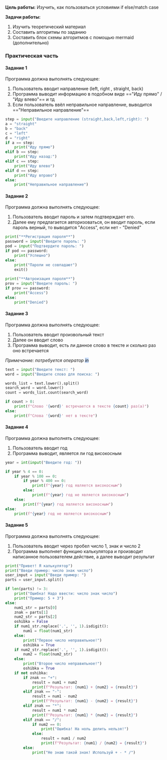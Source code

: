 **Цель работы:** Изучить, как пользоваться условиями if else/match case

**Задачи работы:**
1. Изучить теоретический материал
2. Составить алгоритмы по заданию
3. Составить блок схемы алгоритмов с помощью mermaid (дополнительно)
### Практическая часть
#### Задание 1
Программа должна выполнять следующее:
1. Пользователь вводит направление (left, right , straight, back)
2. Программа выводит информацию в подобном виде =="Иду прямо" / "Иду влево"== и тд
3. Если пользователь ввёл неправильное направление, выводится =="Неправильное направление"==
```python
step = input("Введите направление (straight,back,left,right): ")
a = "straight"
b = "back"
c = "left"
d = "right"
if a == step:
    print("Иду прямо")
elif b == step:
    print("Иду назад:")
elif c == step:
    print("Иду влево")
elif d == step:
    print("Иду вправо")
else:
    print("Неправильное направление")
```
#### Задание 2
Программа должна выполнять следующее:
1. Пользователь вводит пароль и затем подтверждает его.
2. Далее ему предлагается авторизоваться, он вводит пароль, если пароль верный, то выводится "Access", если нет - "Denied"
```python
print("**Регистрация пароля**")
password = input("Введите пароль: ")
pod = input("Подтвердите пароль: ")
if pod == password:
    print("Успешно")
else:
    print("Пароли не совпадают")
    exit()
    
print("**Автроизация пароля**")
prov = input("Введите пароль: ")
if prov == password:
    print("Access")
else:
    print("Denied")
```
#### Задание 3
Программа должна выполнять следующее:
1. Пользователь вводит произвольный текст
2. Далее он вводит слово
3. Программа выводит, есть ли данное слово в тексте и сколько раз оно встречается

*Примечание: потребуется оператор <mark style="background: #ADCCFFA6;">in</mark>*
```python
text = input("Введите текст: ")
word = input("Введите слово для поиска: ")

words_list = text.lower().split()
search_word = word.lower()
count = words_list.count(search_word)

if count > 0:
    print(f"Слово '{word}' встречается в тексте {count} раз(а)")
else:
    print(f"Слова '{word}' нет в тексте")
```
#### Задание 4
Программа должна выполнять следующее:
1. Пользователь вводит год
2. Программа выводит, является ли год високосным
```python
year = int(input("Введите год: "))

if year % 4 == 0:
    if year % 100 == 0:
        if year % 400 == 0:
            print(f"{year} год является високосным")
        else:
            print(f"{year} год не является високосным")
    else:
        print(f"{year} год является високосным")
else:
    print(f"{year} год не является високосным")
```
#### Задание 5
Программа должна выполнять следующее:
1. Пользователь вводит через пробел число 1, знак и число 2
2. Программа выполняет функцию калькулятора и производит написанное пользователем действие, а далее выводит результат
```python
print("Привет! Я калькулятор")
print("Введи пример: число знак число")
user_input = input("Введи пример: ")
parts = user_input.split()

if len(parts) != 3:
    print("Ошибка! Надо ввести: число знак число")
    print("Пример: 5 + 3")
else:
    num1_str = parts[0]
    znak = parts[1]
    num2_str = parts[2]
    oshibka = False
    if num1_str.replace('.', '', 1).isdigit():
        num1 = float(num1_str)
    else:
        print("Первое число неправильное!")
        oshibka = True
    if num2_str.replace('.', '', 1).isdigit():
        num2 = float(num2_str)
    else:
        print("Второе число неправильное!")
        oshibka = True
    if not oshibka:
        if znak == "+":
            result = num1 + num2
            print(f"Результат: {num1} + {num2} = {result}")
        elif znak == "-":
            result = num1 - num2
            print(f"Результат: {num1} - {num2} = {result}")
        elif znak == "*":
            result = num1 * num2
            print(f"Результат: {num1} * {num2} = {result}")
        elif znak == "/":
            if num2 == 0:
                print("Ошибка! На ноль делить нельзя!")
            else:
                result = num1 / num2
                print(f"Результат: {num1} / {num2} = {result}")
        else:
            print("Не знаю такой знак! Используй + - * /")
```